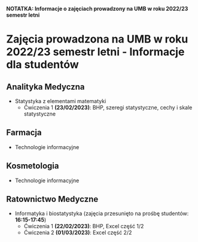 
<!-- README.md is generated from README.Rmd. Please edit that file -->

**NOTATKA: Informacje o zajęciach prowadzony na UMB w roku 2022/23
semestr letni**

# Zajęcia prowadzona na UMB w roku 2022/23 semestr letni - Informacje dla studentów

## Analityka Medyczna

- Statystyka z elementami matematyki
  - Ćwiczenia 1 **(23/02/2023)**: BHP, szeregi statystyczne, cechy i
    skale statystyczne

## Farmacja

- Technologie informacyjne

## Kosmetologia

- Technologie informacyjne

## Ratownictwo Medyczne

- Informatyka i biostatystyka (zajęcia przesunięto na prośbę studentów:
  **16:15-17:45**)
  - Ćwiczenia 1 **(22/02/2023)**: BHP, Excel część 1/2
  - Ćwiczenia 2 **(01/03/2023)**: Excel część 2/2
